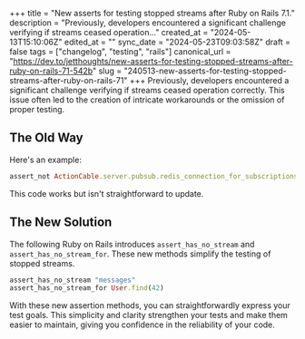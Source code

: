+++
title = "New asserts for testing stopped streams after Ruby on Rails 7.1."
description = "Previously, developers encountered a significant challenge verifying if streams ceased operation..."
created_at = "2024-05-13T15:10:06Z"
edited_at = ""
sync_date = "2024-05-23T09:03:58Z"
draft = false
tags = ["changelog", "testing", "rails"]
canonical_url = "https://dev.to/jetthoughts/new-asserts-for-testing-stopped-streams-after-ruby-on-rails-71-542b"
slug = "240513-new-asserts-for-testing-stopped-streams-after-ruby-on-rails-71"
+++
Previously, developers encountered a significant challenge verifying if streams ceased operation correctly. This issue often led to the creation of intricate workarounds or the omission of proper testing.

## The Old Way

Here's an e­xample:

```ruby
assert_not ActionCable.server.pubsub.redis_connection_for_subscriptions.subscribed_to?("messages")
```

This code­ works but isn't straightforward to update.

## The New Solution

The following Ruby on Rails introduces `assert_has_no_stream` and `assert_has_no_stream_for`. These new methods simplify the testing of stopped streams.

```ruby
assert_has_no_stream "messages"
assert_has_no_stream_for User.find(42)
```

With these new assertion methods, you can straightforwardly express your test goals. This simplicity and clarity strengthen your tests and make them easier to maintain, giving you confidence in the reliability of your code.
